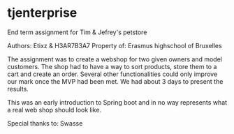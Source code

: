 # tjenterprise
End term assignment for Tim &amp; Jefrey's petstore

Authors: Etixz &amp; H3AR7B3A7
Property of: Erasmus highschool of Bruxelles

The assignment was to create a webshop for two given owners and model customers.
The shop had to have a way to sort products, store them to a cart and create an order.
Several other functionalities could only improve our mark once the MVP had been met.
We had about 3 days to present the results.

This was an early introduction to Spring boot and in no way represents what a real web shop should look like.

Special thanks to: Swasse
